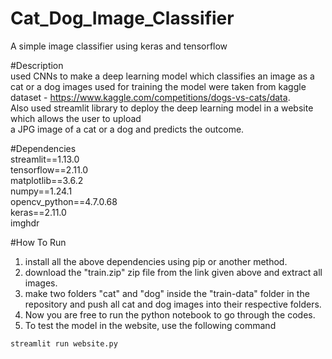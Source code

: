 # Cat_Dog_Image_Classifier
A simple image classifier using keras and tensorflow  

#Description  
used CNNs to make a deep learning model which classifies an image as a cat or a dog 
images used for training the model were taken from kaggle dataset - https://www.kaggle.com/competitions/dogs-vs-cats/data.     
Also used streamlit library to deploy the deep learning model in a website which allows the user to upload  
a JPG image of a cat or a dog and predicts the outcome.


#Dependencies  
streamlit==1.13.0  
tensorflow==2.11.0  
matplotlib==3.6.2  
numpy==1.24.1  
opencv_python==4.7.0.68  
keras==2.11.0  
imghdr


#How To Run
1) install all the above dependencies using pip or another method.  
2) download the "train.zip" zip file from the link given above and extract all images.  
3) make two folders "cat" and "dog" inside the "train-data" folder in the repository and push all cat and dog images into their respective folders.
4) Now you are free to run the python notebook to go through the codes.  
5) To test the model in the website, use the following command  

```
streamlit run website.py
```
